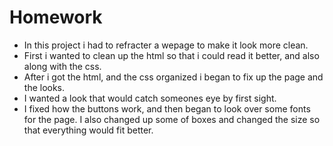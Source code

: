 # Homework
- In this project i had to refracter a wepage to make it look more clean.
- First i wanted to clean up the html so that i could read it better, and also along with the css.
- After i got the html, and the css organized i began to fix up the page and the looks.
- I wanted a look that would catch someones eye by first sight.
- I fixed how the buttons work, and then began to look over some fonts for the page. I also changed up some of boxes and changed the size so that everything would fit better.

